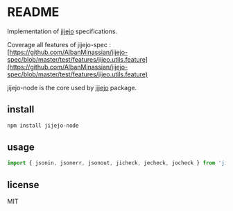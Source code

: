 # README

Implementation of [jijejo](https://github.com/AlbanMinassian/jijejo-spec) specifications.

Coverage all features of jijejo-spec : [https://github.com/AlbanMinassian/jijejo-spec/blob/master/test/features/jijeo.utils.feature](https://github.com/AlbanMinassian/jijejo-spec/blob/master/test/features/jijeo.utils.feature)

jijejo-node is the core used by [jijejo](https://github.com/AlbanMinassian/jijejo) package.

## install

```bash
npm install jijejo-node
```

## usage

```js
import { jsonin, jsonerr, jsonout, jicheck, jecheck, jocheck } from 'jijejo-node';
```

## license

MIT
